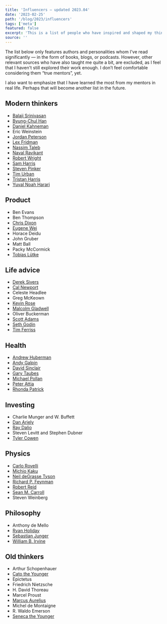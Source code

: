 ```yaml
---
title: 'Influencers — updated 2023.04'
date: '2023-02-25'
path: '/blog/2023/influencers'
tags: ['meta']
featured: false
excerpt: 'This is a list of people who have inspired and shaped my thinking and the way I approach life over time. Although I have never met any of them in person, I consider them mentors from afar.'
source: ''
---
```


The list below only features authors and personalities whom I've read significantly — in the form of books, blogs, or podcasts. However, other relevant sources who have also taught me quite a bit, are excluded, as I feel that I haven't still explored their work enough. I don’t feel comfortable considering them “true mentors”, yet.

I also want to emphasize that I have learned the most from my mentors in real life. Perhaps that will become another list in the future.

## Modern thinkers

- [Balaji Srinivasan](https://en.wikipedia.org/wiki/Balaji_Srinivasan)
- [Byung-Chul Han](https://en.wikipedia.org/wiki/Byung-Chul_Han)
- [Daniel Kahneman](https://en.wikipedia.org/wiki/Daniel_Kahneman)
- Eric Weinstein
- [Jordan Peterson](https://en.wikipedia.org/wiki/Jordan_Peterson)
- [Lex Fridman](https://en.wikipedia.org/wiki/Lex_Fridman)
- [Nassim Taleb](https://en.wikipedia.org/wiki/Nassim_Nicholas_Taleb)
- [Naval Ravikant](https://en.wikipedia.org/wiki/Naval_Ravikant)
- [Robert Wright](<https://en.wikipedia.org/wiki/Robert_Wright_(journalist)>)
- [Sam Harris](https://en.wikipedia.org/wiki/Sam_Harris)
- [Steven Pinker](https://en.wikipedia.org/wiki/Steven_Pinker)
- [Tim Urban](https://en.wikipedia.org/wiki/Wait_But_Why)
- [Tristan Harris](https://www.tristanharris.com/)
- [Yuval Noah Harari](https://en.wikipedia.org/wiki/Yuval_Noah_Harari)

## Product

- Ben Evans
- Ben Thompson
- [Chris Dixon](https://en.wikipedia.org/wiki/Chris_Dixon)
- [Eugene Wei](https://twitter.com/eugenewei)
- Horace Deidu
- John Gruber
- Matt Ball
- Packy McCormick
- [Tobias Lütke](https://en.wikipedia.org/wiki/Tobias_L%C3%BCtke)

## Life advice

- [Derek Sivers](https://sive.rs/)
- [Cal Newport](https://en.wikipedia.org/wiki/Cal_Newport)
- Celeste Headlee
- Greg McKeown
- [Kevin Rose](https://en.wikipedia.org/wiki/Kevin_Rose)
- [Malcolm Gladwell](https://en.wikipedia.org/wiki/Malcolm_Gladwell)
- Oliver Buckerman
- [Scott Adams](https://en.wikipedia.org/wiki/Scott_Adams)
- [Seth Godin](https://en.wikipedia.org/wiki/Seth_Godin)
- [Tim Ferriss](https://en.wikipedia.org/wiki/Tim_Ferriss)

## Health

- [Andrew Huberman](https://en.wikipedia.org/wiki/Andrew_D._Huberman)
- [Andy Galpin](https://twitter.com/DrAndyGalpin)
- [David Sinclair](https://en.wikipedia.org/wiki/David_A._Sinclair)
- [Gary Taubes](https://en.wikipedia.org/wiki/Gary_Taubes)
- [Michael Pollan](https://en.wikipedia.org/wiki/Michael_Pollan)
- [Peter Attia](https://en.wikipedia.org/wiki/Peter_Attia)
- [Rhonda Patrick](https://www.foundmyfitness.com/)

## Investing

- Charlie Munger and W. Buffett
- [Dan Ariely](https://en.wikipedia.org/wiki/Dan_Ariely)
- [Ray Dalio](https://en.wikipedia.org/wiki/Ray_Dalio)
- Steven Levitt and Stephen Dubner
- [Tyler Cowen](https://en.wikipedia.org/wiki/Tyler_Cowen)

## Physics

- [Carlo Rovelli](https://en.wikipedia.org/wiki/Carlo_Rovelli)
- [Michio Kaku](https://en.wikipedia.org/wiki/Michio_Kaku)
- [Neil deGrasse Tyson](https://en.wikipedia.org/wiki/Neil_deGrasse_Tyson)
- [Richard P. Feynman](https://en.wikipedia.org/wiki/Richard_Feynman)
- [Robert Reid](<https://en.wikipedia.org/wiki/Robert_Reid_(author)>)
- [Sean M. Carroll](https://en.wikipedia.org/wiki/Sean_M._Carroll)
- Steven Weinberg

## Philosophy

- Anthony de Mello
- [Ryan Holiday](https://en.wikipedia.org/wiki/Ryan_Holiday)
- [Sebastian Junger](https://en.wikipedia.org/wiki/Sebastian_Junger)
- [William B. Irvine](https://www.williambirvine.com/)

## Old thinkers

- Arthur Schopenhauer
- [Cato the Younger](https://en.wikipedia.org/wiki/Cato_the_Younger)
- Epictetus
- Friedrich Nietzsche
- H. David Thoreau
- Marcel Proust
- [Marcus Aurelius](https://en.wikipedia.org/wiki/Marcus_Aurelius)
- Michel de Montaigne
- R. Waldo Emerson
- [Seneca the Younger](https://en.wikipedia.org/wiki/Seneca_the_Younger)
